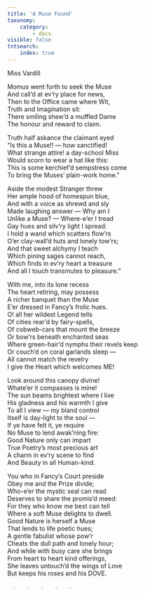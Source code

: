 ```yaml
---
title: 'A Muse Found'
taxonomy:
    category:
        - docs
visible: false
tntsearch:
    index: true
---
```

<div class="author">Miss Vardill</div>

Momus went forth to seek the Muse  
And call’d at ev’ry place for news,  
Then to the Office came where Wit,  
Truth and Imagination sit:  
There smiling shew’d a muffled Dame  
The honour and reward to claim.  

Truth half askance the claimant eyed  
“Is this a Muse!! — how sanctified!  
What strange attire! a day-school Miss  
Would scorn to wear a hat like this:  
This is some kerchief’d sempstress come  
To bring the Muses’ plain-work home.”  
  
Aside the modest Stranger threw  
Her ample hood of homespun blue,  
And with a voice as shrewd and sly  
Made laughing answer — Why am I  
Unlike a Muse? — Where-e’er I tread  
Gay hues and silv’ry light I spread:  
I hold a wand which scatters flow’rs  
O’er clay-wall’d huts and lonely tow’rs;  
And that sweet alchymy I teach  
Which pining sages cannot reach,  
Which finds in ev’ry heart a treasure  
And all I touch transmutes to pleasure.”

With me, into its lone recess  
The heart retiring, may possess  
A richer banquet than the Muse  
E’er dressed in Fancy’s frolic hues.  
O! all her wildest Legend tells  
Of cities rear’d by fairy-spells,  
Of cobweb-cars that mount the breeze  
Or bow’rs beneath enchanted seas  
Where green-hair’d nymphs their revels keep  
Or couch’d on coral garlands sleep —  
All cannot match the revelry  
I give the Heart which welcomes ME!

Look around this canopy divine!  
Whate’er it compasses is mine!  
The sun beams brightest where I live  
His gladness and his warmth I give  
To all I view — my bland control  
Itself is day-light to the soul —  
If ye have felt it, ye require  
No Muse to lend awak’ning fire:  
Good Nature only can impart  
True Poetry’s most precious art  
A charm in ev’ry scene to find  
And Beauty in all Human-kind.  

You who in Fancy’s Court preside  
Obey me and the Prize divide;  
Who-e’er the mystic seal can read  
Deserves to share the promis’d meed:  
For they who know me best can tell  
Where a soft Muse delights to dwell.  
Good Nature is herself a Muse  
That lends to life poetic hues;  
A gentle fabulist whose pow’r  
Cheats the dull path and lonely hour;  
And while with busy care she brings  
From heart to heart kind offerings,  
She leaves untouch’d the wings of Love  
But keeps his roses and his DOVE.

&emsp;∙&emsp;&emsp;∙&emsp;&emsp;∙&emsp;&emsp;∙&emsp;&emsp;∙